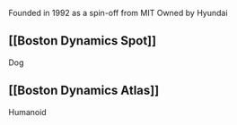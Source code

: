 Founded in 1992 as a spin-off from MIT
Owned by Hyundai

## [[Boston Dynamics Spot]]
Dog

## [[Boston Dynamics Atlas]]
Humanoid